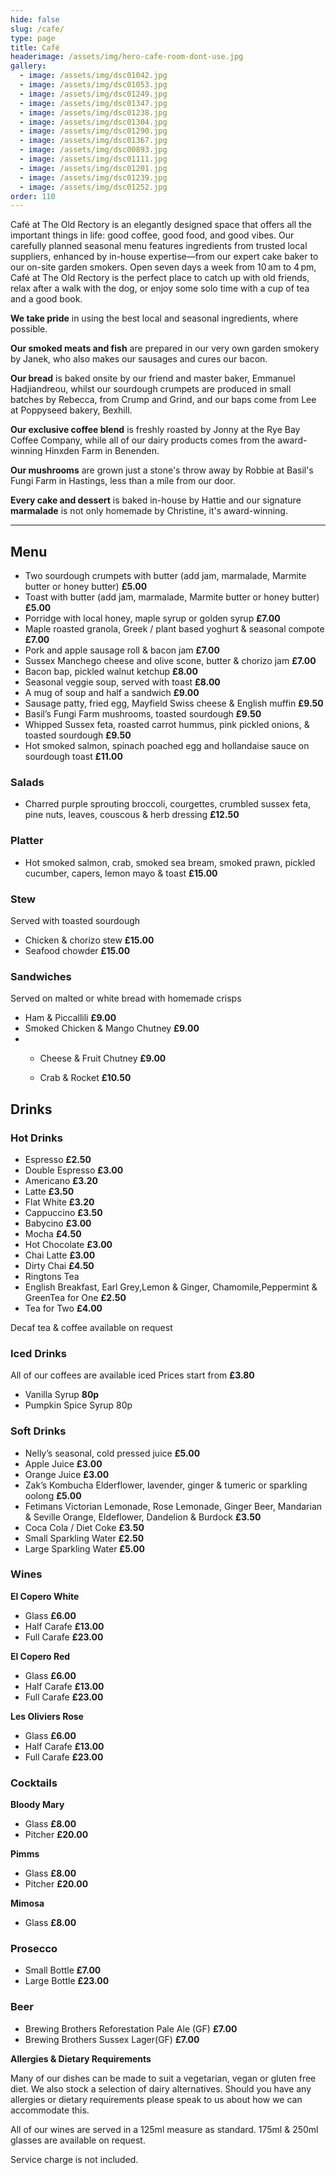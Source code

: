 ```yaml
---
hide: false
slug: /cafe/
type: page
title: Café
headerimage: /assets/img/hero-cafe-room-dont-use.jpg
gallery:
  - image: /assets/img/dsc01042.jpg
  - image: /assets/img/dsc01053.jpg
  - image: /assets/img/dsc01249.jpg
  - image: /assets/img/dsc01347.jpg
  - image: /assets/img/dsc01238.jpg
  - image: /assets/img/dsc01304.jpg
  - image: /assets/img/dsc01290.jpg
  - image: /assets/img/dsc01367.jpg
  - image: /assets/img/dsc00893.jpg
  - image: /assets/img/dsc01111.jpg
  - image: /assets/img/dsc01201.jpg
  - image: /assets/img/dsc01239.jpg
  - image: /assets/img/dsc01252.jpg
order: 110
---
```

Café at The Old Rectory is an elegantly designed space that offers all the important things in life: good coffee, good food, and good vibes. Our carefully planned seasonal menu features ingredients from trusted local suppliers, enhanced by in-house expertise—from our expert cake baker to our on-site garden smokers. Open seven days a week from 10 am to 4 pm, Café at The Old Rectory is the perfect place to catch up with old friends, relax after a walk with the dog, or enjoy some solo time with a cup of tea and a good book.

**We take pride** in using the best local and seasonal ingredients, where possible.

**Our smoked meats and fish** are prepared in our very own garden smokery by Janek, who also makes our sausages and cures our bacon.

**Our bread** is baked onsite by our friend and master baker, Emmanuel Hadjiandreou, whilst our sourdough crumpets are produced in small batches by Rebecca, from Crump and Grind, and our baps come from Lee at Poppyseed bakery, Bexhill.

**Our exclusive coffee blend** is freshly roasted by Jonny at the Rye Bay Coffee Company, while all of our dairy products comes from the award-winning Hinxden Farm in Benenden.

**Our mushrooms** are grown just a stone's throw away by Robbie at Basil's Fungi Farm in Hastings, less than a mile from our door.

**Every cake and dessert** is baked in-house by Hattie and our signature **marmalade** is not only homemade by Christine, it's award-winning.

<hr/>

## Menu

<div class="menu">
<div class="menu-col">

* Two sourdough crumpets with butter (add jam, marmalade, Marmite butter or honey butter) **£5.00**
* Toast with butter (add jam, marmalade, Marmite butter  or honey butter) **£5.00**
* Porridge with local honey, maple syrup or golden syrup **£7.00**
* Maple roasted granola, Greek / plant based yoghurt & seasonal compote **£7.00**
* Pork and apple sausage roll & bacon jam **£7.00**
* Sussex Manchego cheese and olive scone, butter & chorizo jam **£7.00**
* Bacon bap, pickled walnut ketchup **£8.00**
* Seasonal veggie soup, served with toast **£8.00**
* A mug of soup and half a sandwich **£9.00**
* Sausage patty, fried egg, Mayfield Swiss cheese & English muffin **£9.50**
* Basil’s Fungi Farm mushrooms, toasted sourdough **£9.50**
* Whipped Sussex feta, roasted carrot hummus, pink pickled onions, & toasted sourdough **£9.50**
* Hot smoked salmon, spinach poached egg and hollandaise sauce on sourdough toast **£11.00**

</div>
<div class="menu-col">

### Salads

* Charred purple sprouting broccoli, courgettes, crumbled sussex feta, pine nuts, leaves, couscous & herb dressing **£12.50**

### Platter

* Hot smoked salmon, crab, smoked sea bream, smoked prawn, pickled cucumber, capers, lemon mayo & toast **£15.00**

### Stew

Served with toasted sourdough

* Chicken & chorizo stew **£15.00**
* Seafood chowder **£15.00**

### Sandwiches

Served on malted or white bread with homemade crisps 

* Ham & Piccallili **£9.00**
* Smoked Chicken & Mango Chutney **£9.00**
* * Cheese & Fruit Chutney **£9.00**

  * Crab & Rocket **£10.50**



</div>
</div>

## Drinks

<div class="menu">

### Hot Drinks

* Espresso **£2.50**
* Double Espresso **£3.00**
* Americano **£3.20**
* Latte **£3.50**
* Flat White **£3.20**
* Cappuccino **£3.50**
* Babycino **£3.00**
* Mocha **£4.50**
* Hot Chocolate **£3.00**
* Chai Latte **£3.00**
* Dirty Chai **£4.50**
* Ringtons Tea
* English Breakfast, Earl Grey,Lemon & Ginger, Chamomile,Peppermint & GreenTea for One **£2.50**
* Tea for Two **£4.00**

Decaf tea & coffee available on request

### Iced Drinks

All of our coffees are available iced Prices start from **£3.80**

* Vanilla Syrup **80p**
* Pumpkin Spice Syrup 80p

### Soft Drinks

* Nelly’s seasonal, cold pressed juice **£5.00**
* Apple Juice **£3.00**
* Orange Juice **£3.00**
* Zak’s Kombucha 
  Elderflower, lavender, ginger & tumeric or sparkling oolong **£5.00**
* Fetimans
  Victorian Lemonade, Rose Lemonade, Ginger Beer, Mandarian & Seville Orange, Eldeflower, Dandelion & Burdock  **£3.50**
* Coca Cola / Diet Coke **£3.50**
* Small Sparkling Water **£2.50**
* Large Sparkling Water **£5.00**

### Wines

**El Copero White**

* Glass **£6.00**
* Half Carafe **£13.00**
* Full Carafe **£23.00**

**El Copero Red**

* Glass **£6.00**
* Half Carafe **£13.00**
* Full Carafe **£23.00**

**Les Oliviers Rose**

* Glass **£6.00**
* Half Carafe **£13.00**
* Full Carafe **£23.00**

### Cocktails

**Bloody Mary**

* Glass **£8.00**
* Pitcher **£20.00**

**Pimms**

* Glass **£8.00**
* Pitcher **£20.00**

**Mimosa**

* Glass **£8.00**

### Prosecco

* Small Bottle **£7.00**
* Large Bottle **£23.00**

### Beer

* Brewing Brothers Reforestation Pale Ale (GF) **£7.00**
* Brewing Brothers Sussex Lager(GF) **£7.00**

</div>

<div class="menu-text">

**Allergies & Dietary Requirements**

Many of our dishes can be made to suit a vegetarian, vegan or gluten free diet. We also stock a selection of dairy alternatives. Should you have any allergies or dietary requirements please speak to us about how we can accommodate this.

All of our wines are served in a 125ml measure as standard. 175ml & 250ml glasses are available on request. 

Service charge is not included.

</div>
